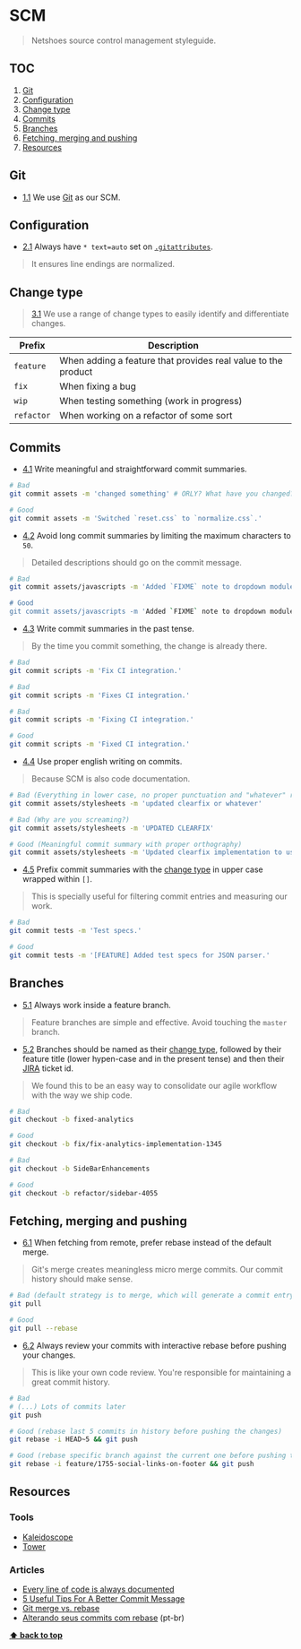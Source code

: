 # SCM

> Netshoes source control management styleguide.

## TOC

1. [Git](#git)
2. [Configuration](#configuration)
3. [Change type](#change-type)
4. [Commits](#commits)
5. [Branches](#branches)
6. [Fetching, merging and pushing](#fetching-merging-and-pushing)
7. [Resources](#resources)

## Git

* [1.1](#1.1) We use [Git](https://git-scm.com) as our SCM.

## Configuration

* [2.1](#2.1) Always have `* text=auto` set on [`.gitattributes`](./.gitattributes).

> It ensures line endings are normalized.

## Change type

> [3.1](#3.1) We use a range of change types to easily identify and differentiate changes.

| Prefix | Description |
|---|---|
| `feature` | When adding a feature that provides real value to the product |
| `fix` | When fixing a bug |
| `wip` | When testing something (work in progress) |
| `refactor` | When working on a refactor of some sort |

## Commits

* [4.1](#4.1) Write meaningful and straightforward commit summaries.

```sh
# Bad
git commit assets -m 'changed something' # ORLY? What have you changed?

# Good
git commit assets -m 'Switched `reset.css` to `normalize.css`.'
```

* [4.2](#4.2) Avoid long commit summaries by limiting the maximum characters to `50`.

> Detailed descriptions should go on the commit message.

```sh
# Bad
git commit assets/javascripts -m 'Added `FIXME` note to dropdown module because it wasn't working on IE8.'

# Good
git commit assets/javascripts -m 'Added `FIXME` note to dropdown module.'
```

* [4.3](#4.3) Write commit summaries in the past tense.

> By the time you commit something, the change is already there.

```sh
# Bad
git commit scripts -m 'Fix CI integration.'

# Bad
git commit scripts -m 'Fixes CI integration.'

# Bad
git commit scripts -m 'Fixing CI integration.'

# Good
git commit scripts -m 'Fixed CI integration.'
```

* [4.4](#4.4) Use proper english writing on commits.

> Because SCM is also code documentation.

```sh
# Bad (Everything in lower case, no proper punctuation and "whatever" really?)
git commit assets/stylesheets -m 'updated clearfix or whatever'

# Bad (Why are you screaming?)
git commit assets/stylesheets -m 'UPDATED CLEARFIX'

# Good (Meaningful commit summary with proper orthography)
git commit assets/stylesheets -m 'Updated clearfix implementation to use a more modern approach.'
```

* [4.5](#4.5) Prefix commit summaries with the [change type](#change-type) in upper case wrapped within `[]`.

> This is specially useful for filtering commit entries and measuring our work.

```sh
# Bad
git commit tests -m 'Test specs.'

# Good
git commit tests -m '[FEATURE] Added test specs for JSON parser.'
```

## Branches

* [5.1](#5.1) Always work inside a feature branch.

> Feature branches are simple and effective. Avoid touching the `master` branch.

* [5.2](#5.2) Branches should be named as their [change type](#change-type), followed by their feature title (lower hypen-case and in the present tense) and then their [JIRA](https://www.atlassian.com/software/jira) ticket id.

> We found this to be an easy way to consolidate our agile workflow with the way we ship code.

```sh
# Bad
git checkout -b fixed-analytics

# Good
git checkout -b fix/fix-analytics-implementation-1345

# Bad
git checkout -b SideBarEnhancements

# Good
git checkout -b refactor/sidebar-4055
```

## Fetching, merging and pushing

* [6.1](#6.1) When fetching from remote, prefer rebase instead of the default merge.

> Git's merge creates meaningless micro merge commits. Our commit history should make sense.

```sh
# Bad (default strategy is to merge, which will generate a commit entry)
git pull

# Good
git pull --rebase
```

* [6.2](#6.2) Always review your commits with interactive rebase before pushing your changes.

> This is like your own code review. You're responsible for maintaining a great commit history.

```sh
# Bad
# (...) Lots of commits later
git push

# Good (rebase last 5 commits in history before pushing the changes)
git rebase -i HEAD~5 && git push

# Good (rebase specific branch against the current one before pushing the changes)
git rebase -i feature/1755-social-links-on-footer && git push
```

## Resources

### Tools

* [Kaleidoscope](http://kaleidoscopeapp.com)
* [Tower](http://www.git-tower.com)

### Articles

* [Every line of code is always documented](http://mislav.uniqpath.com/2014/02/hidden-documentationo)
* [5 Useful Tips For A Better Commit Message](https://robots.thoughtbot.com/5-useful-tips-for-a-better-commit-message)
* [Git merge vs. rebase](http://mislav.uniqpath.com/2013/02/merge-vs-rebase)
* [Alterando seus commits com rebase](http://www.raphaelfabeni.com.br/git-alterando-commits-parte-1) (pt-br)

**[⬆ back to top](#toc)**
